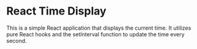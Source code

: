 # React Time Display

This is a simple React application that displays the current time. It utilizes pure React hooks and the setInterval function to update the time every second.
